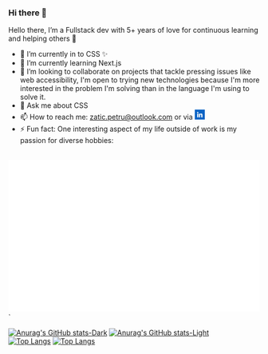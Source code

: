 <link rel="stylesheet" href="https://fonts.googleapis.com/css2?family=Tilt+Neon"></link>
<link rel="stylesheet" href="./css/main.css"></link>

### Hi there 👋

Hello there, I’m a Fullstack dev with 5+ years of love for continuous learning and
helping others 🎉

- 🔭 I’m currently in to CSS ✨
- 🌱 I’m currently learning Next.js
- 👯 I’m looking to collaborate on projects that tackle pressing issues like web accessibility, I'm open to trying new technologies because I'm more interested in the problem I'm solving than in the language I'm using to solve it.
- 💬 Ask me about CSS
- 📫 How to reach me: zatic.petru@outlook.com or via <a href="https://www.linkedin.com/in/petru-zatic/"><img width="20" src="image/README/1697010812374.png" alt="LinkedIn"></a>
- ⚡ Fun fact: One interesting aspect of my life outside of work is my passion for diverse hobbies:

<br/>
<!-- <img src="hobbies04-dark.svg" width="500" height="300" alt="Click to see the source">
<img src="hobbies04-light.svg" width="500" height="300" alt="Click to see the source"> -->

<picture>
  <source
    srcset="hobbies04-light.svg"
    media="(prefers-color-scheme: dark)"
  />
  <source
    srcset="hobbies04-dark.svg"
    media="(prefers-color-scheme: light), (prefers-color-scheme: no-preference)"
  />
  <img src="hobbies04-dark.svg" />
`</picture>

[![Anurag's GitHub stats-Dark](https://github-readme-stats.vercel.app/api?username=zaticpetru&theme=dark&show_icons=true&hide_rank=true&include_all_commits=true#gh-dark-mode-only)](https://github.com/anuraghazra/github-readme-stats#gh-dark-mode-only)
[![Anurag's GitHub stats-Light](https://github-readme-stats.vercel.app/api?username=zaticpetru&theme=default&show_icons=true&hide_rank=true&include_all_commits=true#gh-light-mode-only)](https://github.com/anuraghazra/github-readme-stats#gh-light-mode-only)
&nbsp;&nbsp;&nbsp;&nbsp;&nbsp;&nbsp;
[![Top Langs](https://github-readme-stats.vercel.app/api/top-langs/?username=zaticpetru&layout=compact&theme=dark#gh-dark-mode-only)](https://github.com/anuraghazra/github-readme-stats#gh-dark-mode-only)
[![Top Langs](https://github-readme-stats.vercel.app/api/top-langs/?username=zaticpetru&layout=compact&theme=default#gh-light-mode-only)](https://github.com/anuraghazra/github-readme-stats#gh-light-mode-only)
